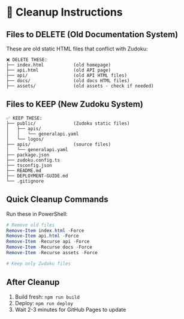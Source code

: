 # 🧹 Cleanup Instructions

## Files to DELETE (Old Documentation System)

These are old static HTML files that conflict with Zudoku:

```
❌ DELETE THESE:
├── index.html           (old homepage)
├── api.html             (old API page)
├── api/                 (old API HTML files)
├── docs/                (old docs HTML files)
├── assets/              (old assets - check if needed)
```

## Files to KEEP (New Zudoku System)

```
✅ KEEP THESE:
├── public/              (Zudoku static files)
│   ├── apis/
│   │   └── generalapi.yaml
│   └── logos/
├── apis/                (source files)
│   └── generalapi.yaml
├── package.json
├── zudoku.config.ts
├── tsconfig.json
├── README.md
├── DEPLOYMENT-GUIDE.md
└── .gitignore
```

## Quick Cleanup Commands

Run these in PowerShell:

```powershell
# Remove old files
Remove-Item index.html -Force
Remove-Item api.html -Force
Remove-Item -Recurse api -Force
Remove-Item -Recurse docs -Force
Remove-Item -Recurse assets -Force

# Keep only Zudoku files
```

## After Cleanup

1. Build fresh: `npm run build`
2. Deploy: `npm run deploy`
3. Wait 2-3 minutes for GitHub Pages to update
